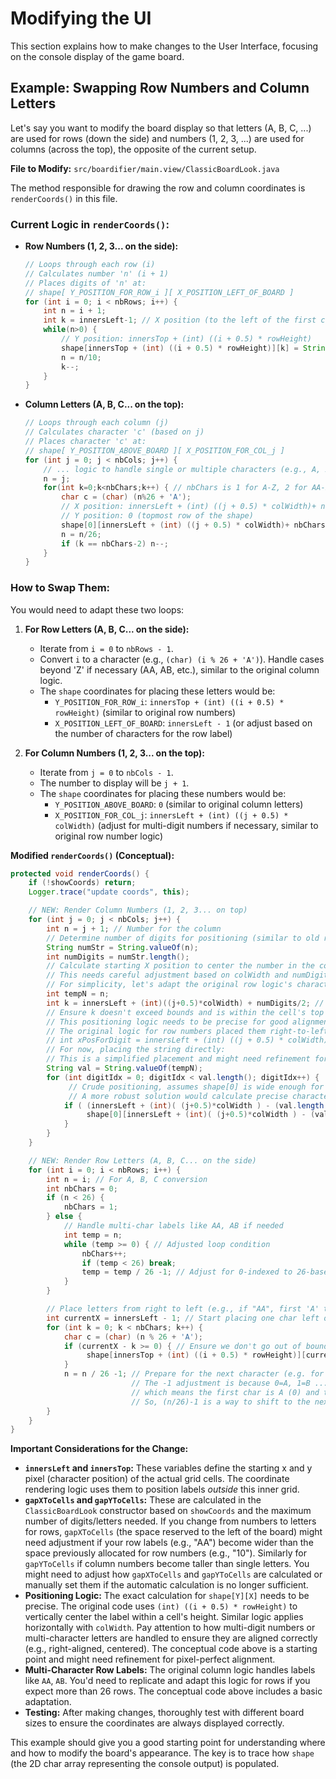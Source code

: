 # Modifying the UI

This section explains how to make changes to the User Interface, focusing on the console display of the game board.

## Example: Swapping Row Numbers and Column Letters

Let's say you want to modify the board display so that letters (A, B, C, ...) are used for rows (down the side) and numbers (1, 2, 3, ...) are used for columns (across the top), the opposite of the current setup.

**File to Modify:** `src/boardifier/main.view/ClassicBoardLook.java`

The method responsible for drawing the row and column coordinates is `renderCoords()` in this file.

### Current Logic in `renderCoords()`:

*   **Row Numbers (1, 2, 3... on the side):**
    ```java
    // Loops through each row (i)
    // Calculates number 'n' (i + 1)
    // Places digits of 'n' at:
    // shape[ Y_POSITION_FOR_ROW_i ][ X_POSITION_LEFT_OF_BOARD ]
    for (int i = 0; i < nbRows; i++) {
        int n = i + 1;
        int k = innersLeft-1; // X position (to the left of the first cell)
        while(n>0) {
            // Y position: innersTop + (int) ((i + 0.5) * rowHeight)
            shape[innersTop + (int) ((i + 0.5) * rowHeight)][k] = String.valueOf(n%10);
            n = n/10;
            k--;
        }
    }
    ```

*   **Column Letters (A, B, C... on the top):**
    ```java
    // Loops through each column (j)
    // Calculates character 'c' (based on j)
    // Places character 'c' at:
    // shape[ Y_POSITION_ABOVE_BOARD ][ X_POSITION_FOR_COL_j ]
    for (int j = 0; j < nbCols; j++) {
        // ... logic to handle single or multiple characters (e.g., A, Z, AA) ...
        n = j;
        for(int k=0;k<nbChars;k++) { // nbChars is 1 for A-Z, 2 for AA-ZZ, etc.
            char c = (char) (n%26 + 'A');
            // X position: innersLeft + (int) ((j + 0.5) * colWidth)+ nbChars/2 - k
            // Y position: 0 (topmost row of the shape)
            shape[0][innersLeft + (int) ((j + 0.5) * colWidth)+ nbChars/2 - k] = String.valueOf(c);
            n = n/26;
            if (k == nbChars-2) n--;
        }
    }
    ```

### How to Swap Them:

You would need to adapt these two loops:

1.  **For Row Letters (A, B, C... on the side):**
    *   Iterate from `i = 0` to `nbRows - 1`.
    *   Convert `i` to a character (e.g., `(char) (i % 26 + 'A')`). Handle cases beyond 'Z' if necessary (AA, AB, etc.), similar to the original column logic.
    *   The `shape` coordinates for placing these letters would be:
        *   `Y_POSITION_FOR_ROW_i`: `innersTop + (int) ((i + 0.5) * rowHeight)` (similar to original row numbers)
        *   `X_POSITION_LEFT_OF_BOARD`: `innersLeft - 1` (or adjust based on the number of characters for the row label)

2.  **For Column Numbers (1, 2, 3... on the top):**
    *   Iterate from `j = 0` to `nbCols - 1`.
    *   The number to display will be `j + 1`.
    *   The `shape` coordinates for placing these numbers would be:
        *   `Y_POSITION_ABOVE_BOARD`: `0` (similar to original column letters)
        *   `X_POSITION_FOR_COL_j`: `innersLeft + (int) ((j + 0.5) * colWidth)` (adjust for multi-digit numbers if necessary, similar to original row number logic)

**Modified `renderCoords()` (Conceptual):**

```java
protected void renderCoords() {
    if (!showCoords) return;
    Logger.trace("update coords", this);

    // NEW: Render Column Numbers (1, 2, 3... on top)
    for (int j = 0; j < nbCols; j++) {
        int n = j + 1; // Number for the column
        // Determine number of digits for positioning (similar to old row logic)
        String numStr = String.valueOf(n);
        int numDigits = numStr.length();
        // Calculate starting X position to center the number in the column header space
        // This needs careful adjustment based on colWidth and numDigits.
        // For simplicity, let's adapt the original row logic's character-by-character placement.
        int tempN = n;
        int k = innersLeft + (int)((j+0.5)*colWidth) + numDigits/2; // Approximate center
        // Ensure k doesn't exceed bounds and is within the cell's top border area.
        // This positioning logic needs to be precise for good alignment.
        // The original logic for row numbers placed them right-to-left:
        // int xPosForDigit = innersLeft + (int) ((j + 0.5) * colWidth) + (numDigits / 2) - digitIndex;
        // For now, placing the string directly:
        // This is a simplified placement and might need refinement for perfect centering/alignment.
        String val = String.valueOf(tempN);
        for (int digitIdx = 0; digitIdx < val.length(); digitIdx++) {
             // Crude positioning, assumes shape[0] is wide enough for all column numbers
             // A more robust solution would calculate precise character positions.
            if ( (innersLeft + (int)( (j+0.5)*colWidth ) - (val.length()/2) + digitIdx) < shape[0].length) {
                 shape[0][innersLeft + (int)( (j+0.5)*colWidth ) - (val.length()/2) + digitIdx] = String.valueOf(val.charAt(digitIdx));
            }
        }
    }

    // NEW: Render Row Letters (A, B, C... on the side)
    for (int i = 0; i < nbRows; i++) {
        int n = i; // For A, B, C conversion
        int nbChars = 0;
        if (n < 26) {
            nbChars = 1;
        } else {
            // Handle multi-char labels like AA, AB if needed
            int temp = n;
            while (temp >= 0) { // Adjusted loop condition
                nbChars++;
                if (temp < 26) break;
                temp = temp / 26 -1; // Adjust for 0-indexed to 26-based
            }
        }

        // Place letters from right to left (e.g., if "AA", first 'A' then second 'A')
        int currentX = innersLeft - 1; // Start placing one char left of the board
        for (int k = 0; k < nbChars; k++) {
            char c = (char) (n % 26 + 'A');
            if (currentX - k >= 0) { // Ensure we don't go out of bounds
                 shape[innersTop + (int) ((i + 0.5) * rowHeight)][currentX - k] = String.valueOf(c);
            }
            n = n / 26 -1; // Prepare for the next character (e.g. for AA, after A, n becomes 0, then -1)
                           // The -1 adjustment is because 0=A, 1=B ... 25=Z, then 26 should effectively be the start of 'AA'
                           // which means the first char is A (0) and the "next part" is also A (0).
                           // So, (n/26)-1 is a way to shift to the next "digit" in base 26.
        }
    }
}
```

**Important Considerations for the Change:**

*   **`innersLeft` and `innersTop`:** These variables define the starting x and y pixel (character position) of the actual grid cells. The coordinate rendering logic uses them to position labels *outside* this inner grid.
*   **`gapXToCells` and `gapYToCells`:** These are calculated in the `ClassicBoardLook` constructor based on `showCoords` and the maximum number of digits/letters needed. If you change from numbers to letters for rows, `gapXToCells` (the space reserved to the left of the board) might need adjustment if your row labels (e.g., "AA") become wider than the space previously allocated for row numbers (e.g., "10"). Similarly for `gapYToCells` if column numbers become taller than single letters. You might need to adjust how `gapXToCells` and `gapYToCells` are calculated or manually set them if the automatic calculation is no longer sufficient.
*   **Positioning Logic:** The exact calculation for `shape[Y][X]` needs to be precise. The original code uses `(int) ((i + 0.5) * rowHeight)` to vertically center the label within a cell's height. Similar logic applies horizontally with `colWidth`. Pay attention to how multi-digit numbers or multi-character letters are handled to ensure they are aligned correctly (e.g., right-aligned, centered). The conceptual code above is a starting point and might need refinement for pixel-perfect alignment.
*   **Multi-Character Row Labels:** The original column logic handles labels like `AA`, `AB`. You'd need to replicate and adapt this logic for rows if you expect more than 26 rows. The conceptual code above includes a basic adaptation.
*   **Testing:** After making changes, thoroughly test with different board sizes to ensure the coordinates are always displayed correctly.

This example should give you a good starting point for understanding where and how to modify the board's appearance. The key is to trace how `shape` (the 2D char array representing the console output) is populated. 